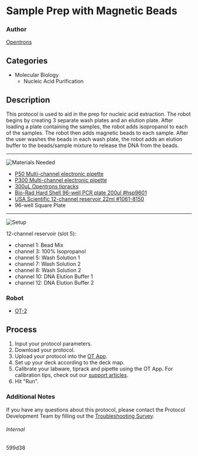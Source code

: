 # Sample Prep with Magnetic Beads

### Author
[Opentrons](https://opentrons.com/)

## Categories
* Molecular Biology
	* Nucleic Acid Purification


## Description
This protocol is used to aid in the prep for nucleic acid extraction. The robot begins by creating 3 separate wash plates and an elution plate. After loading a plate containing the samples, the robot adds isopropanol to each of the samples. The robot then adds magnetic beads to each sample. After the user washes the beads in each wash plate, the robot adds an elution buffer to the beads/sample mixture to release the DNA from the beads.

---
![Materials Needed](https://s3.amazonaws.com/opentrons-protocol-library-website/custom-README-images/001-General+Headings/materials.png)

* [P50 Multi-channel electronic pipette](https://shop.opentrons.com/collections/ot-2-robot/products/8-channel-electronic-pipette?variant=5984202489885)
* [P300 Multi-channel electronic pipette](https://shop.opentrons.com/collections/ot-2-robot/products/8-channel-electronic-pipette?variant=5984202489885)
* [300uL Opentrons tipracks](https://shop.opentrons.com/collections/opentrons-tips/products/opentrons-300ul-tips)
* [Bio-Rad Hard Shell 96-well PCR plate 200ul #hsp9601](bio-rad.com/en-us/sku/hsp9601-hard-shell-96-well-pcr-plates-low-profile-thin-wall-skirted-white-clear?ID=hsp9601)
* [USA Scientific 12-channel reservoir 22ml #1061-8150](https://www.usascientific.com/12-channel-automation-reservoir.aspx)
* 96-well Square Plate

---
![Setup](https://s3.amazonaws.com/opentrons-protocol-library-website/custom-README-images/001-General+Headings/Setup.png)

12-channel reservoir (slot 5):
* channel 1: Bead Mix
* channel 3: 100% Isopropanol
* channel 5: Wash Solution 1
* channel 7: Wash Solution 2
* channel 8: Wash Solution 2
* channel 10: DNA Elution Buffer 1
* channel 12: DNA Elution Buffer 2

### Robot
* [OT-2](https://opentrons.com/ot-2)

## Process
1. Input your protocol parameters.
2. Download your protocol.
3. Upload your protocol into the [OT App](https://opentrons.com/ot-app).
4. Set up your deck according to the deck map.
5. Calibrate your labware, tiprack and pipette using the OT App. For calibration tips, check out our [support articles](https://support.opentrons.com/en/collections/1559720-guide-for-getting-started-with-the-ot-2).
6. Hit "Run".

### Additional Notes
If you have any questions about this protocol, please contact the Protocol Development Team by filling out the [Troubleshooting Survey](https://protocol-troubleshooting.paperform.co/).

###### Internal
599d38
